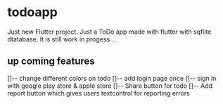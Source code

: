 # todoapp

Just new Flutter project. Just a ToDo app made with flutter with sqflite dtatabase.
It is still work in progess...

## up coming features

[]-- change different colors on todo
[]-- add login page once
[]-- sign in with google play store & apple store
[]-- Share button for todo
[]-- Add report button which gives users textcontrol for reporting errors
